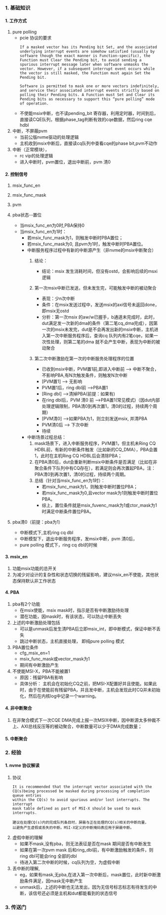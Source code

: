 ### 1. 基础知识

#### 1. 工作方式
1. pure polling
   - pcie 协议的要求
      ~~~
      If a masked vector has its Pending bit Set, and the associated underlying interrupt events are somehow satisfied (usually by software though the exact manner is Function-specific), the Function must Clear the Pending bit, to avoid sending a
      spurious interrupt message later when software unmasks the vector. However, if a subsequent interrupt event occurs while the vector is still masked, the Function must again Set the Pending bit.

      Software is permitted to mask one or more vectors indefinitely, and service their associated interrupt events strictly based on polling their Pending bits. A Function must Set and Clear its Pending bits as necessary to support this “pure polling” mode of operation.
      ~~~
   - 不使能msix中断，也不读pending_bit 寄存器，利用定时器，时间到后，直接读CQE队列，根据phase_tag判断有效的cqe数据，然后ring cqe hdbl
2. 中断，不屏蔽pvm
   - 当前公版nvme驱动的处理逻辑
   - 主机收到msix中断后，直接读cq队列中查看cqe的phase bit,pvm不动作
3. 中断（正常模块），
   - rc vip的处理逻辑
   - 进入中断时，pvm置位，退出中断前，pvm 清0 

#### 2. 控制信号
1. msix_func_en
2. msix_func_mask
3. pvm
4. pba状态--置位
   - 当msix_func_en为0时,PBA保持0       
   - 当msix_func_en为1时：
     - 若msix_func_mask为1，则触发中断时PBA置位；
     - 若msix_func_mask为0, 且pvm为1时，触发中断时PBA置位。
     - 中断服务程序过程中有新的中断源产生（非nvme的msix中断聚合）
        1. 结论：
           - 结论：msix 发生消耗时间，但没有ostd，会影响后续的msxi逻辑
        2. 第一次msix中断已发送，但未发生完，可能触发中断的被动聚合
           - 表现：少n次中断
           - 条件：在msix发送过程中，发送msix的axi信号未返回done，即msix无ostd 
           - 分析：第一次msix 的aw/w已握手，b通道未完成时，此时，dut满足发一次新的dma的条件（第二笔cq_dma完成），因第一次的msix未发完，dut是不会再发出新的msix中断，主机进入第一次中断服务程序后，查询cq 队列内有2笔cqe，如果一次性处理，则第二笔的dma 就不会产生中断，表现为中断的被动聚合

        3. 第二次中断激励在第一次的中断服务处理程序的位置
           - 已收到msix中断，PVM置1前,即进入中断前 --> 中断不聚合，不影响PBA,有N次触发条件，则触发N次中断
           - [PVM置1]  --> 无影响
           - PVM置1后，ring dbl前  -->PBA置1
           - [Ring dbl]  -->清掉PBA(前提：如果有)
           - 在ring dbl后，PVM 清0 前 -->PBA置1(常见模式)（因dut内部处理逻辑限制，PBA清0到再次置1，清0的过程，持续两个周期）
           - [PVM清0]  -->如果PBA为1，则立刻发送msix, 并清PBA
           - PVM清0后  --> 下次中断
           - 待续
     - 中断场景过程总结：
        1. mask场景下，进入中断服务程序，PVM置1，但主机未Ring CQ HDBL前，有新的中断条件触发（比如新的CQ_DMA），PBA会置1，此时在主机Ring CQ HDBL后会清除PBA；
        2. 在PBA清0后，dut会重新判断msix中断条件是否满足（比如在非聚合条件下队列中有CQ存在），若满足则会再次置起PBA，注：PBA清0到再次置1，清0的过程，持续两个周期。
        3. 总结（针对当msix_func_en为1时）：
            - 若msix_func_mask为1，则触发中断时置位PBA；
            - 若msix_func_mask为0,且vector mask为1则触发中断时置位PBA。
            - 综上，置位条件就是msix_fuvenc_mask为1或ctor_mask为1时满足中断条件置位PBA。

5. pba清0（前提：pba为1）
   - 中断模式下,主机ring cq dbl
   - 中断模型下，退出中断服务程序，发msix中断，pvm 清0后，
   - pure polling 模式下，ring cq dbl的时候

   
#### 3. msix_en
1. 功能msix功能的总开关
2. 为减少对设计的复杂性和状态切换的残留影响，建议msix_en不使能，其他状态保持默认非工作状态
   
#### 4. PBA
1. pba有2个功能
   - 在msix使能，msix mask时，指示是否有中断激励待处理
   - 潜在功能，因mask时，有该状态，可以防止中断丢失
2. 上述的中断激励处理包括
   - 可以是unmask后发生清PBA后立即msix_int，即中断模式，保证中断不丢失
   - 跳过中断状态，主机直接处理， 即纯pure polling 模式
3. PBA置位条件
   - cfg_msix_en=1
   - msix_func_mask或vector_mask为1
   - 期间有中断激励产生
4. 不使能MSI-X，PBA不能被置1
   - 原因：残留PBA有影响
   - 具体分析： 主机会在初始化CQ之前，把MSI-X配置好并且使能。如果此时，由于在使能前有残留PBA，并且发中断，主机会发现此时CQ并未初始化，然后在内核log中记录一个warning。

#### 4. 非中断聚合
1. 在非聚合模式下一次CQE DMA完成上报一次MSIX中断，因中断源太多仲裁不上、AXI总线反压等的被动聚合，中断数量可以少于DMA完成数量；
   
#### 5. 中断聚合

### 2. 经验
#### 1. nvme 协议解读
1. 协议
   ~~~
   It is recommended that the interrupt vector associated with the CQ(s)being processed be masked during processing of completion queue entries 
   within the CQ(s) to avoid spurious and/or lost interrupts. The interrupt
   mask table defined as part of MSI-X should be used to mask interrupts.

   建议在处理CQ(s)内的完成队列条目时，屏蔽与正在处理的CQ(s)相关的中断向量，   
   以避免产生虚假或丢失的中断。MSI-X定义的中断掩码表应用于屏蔽中断。
   ~~~
2. 虚假中断的理解
   - 如果不mask,没有pba，则无法表征是否在mask 期间是否有中断发生
   - 如果在第一次pvm mask 后和ring_dbl前，有中断激励触发的条件，则ring dbl可能会ring 全部的dbl
   - 待进入第二次中断的时候，cq队列为空，为虚假中断
3. 丢中断的理解,
   - eg，如果有mask,无pba,在进入第一次中断后，mask置位，此时新中断激励条件满足，因mask无中断产生
   - unmask后，上述的中断也无法发出，因为无信号标志标志有待发生的中断，该信号还必须是主机和dut都能看到的状态信号



### 3. 传送门
